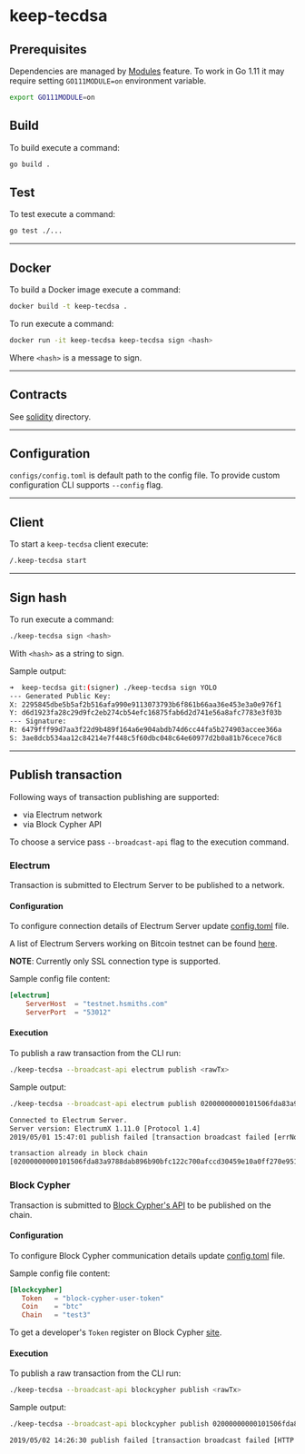 # keep-tecdsa

## Prerequisites

Dependencies are managed by [Modules](https://github.com/golang/go/wiki/Modules) feature. 
To work in Go 1.11 it may require setting `GO111MODULE=on` environment variable.
```sh
export GO111MODULE=on
```

## Build

To build execute a command:
```sh
go build .
```

## Test

To test execute a command:
```sh
go test ./...
```

---

## Docker

To build a Docker image execute a command:
```sh
docker build -t keep-tecdsa .
```

To run execute a command:
```sh
docker run -it keep-tecdsa keep-tecdsa sign <hash>
```
Where `<hash>` is a message to sign.

---

## Contracts

See [solidity](./solidity/) directory.

---

## Configuration

`configs/config.toml` is default path to the config file. To provide custom 
configuration CLI supports `--config` flag.

---

## Client

To start a `keep-tecdsa` client execute:
```sh
/.keep-tecdsa start
```

---

## Sign hash

To run execute a command:
```sh
./keep-tecdsa sign <hash>
```
With `<hash>` as a string to sign.

Sample output:
```sh
➜  keep-tecdsa git:(signer) ./keep-tecdsa sign YOLO
--- Generated Public Key:
X: 2295845dbe5b5af2b516afa990e9113073793b6f861b66aa36e453e3a0e976f1
Y: d6d1923fa28c29d9fc2eb274cb54efc16875fab6d2d741e56a8afc7783e3f03b
--- Signature:
R: 6479fff99d7aa3f22d9b489f164a6e904abdb74d6cc44fa5b274903accee366a
S: 3ae8dcb534aa12c84214e7f448c5f60dbc048c64e60977d2b0a81b76cece76c8
```

---

## Publish transaction

Following ways of transaction publishing are supported:
- via Electrum network
- via Block Cypher API

To choose a service pass `--broadcast-api` flag to the execution command.

### Electrum

Transaction is submitted to Electrum Server to be published to a network.

#### Configuration

To configure connection details of Electrum Server update [config.toml](configs/config.toml)
 file. 

A list of Electrum Servers working on Bitcoin testnet can be found [here](https://1209k.com/bitcoin-eye/ele.php?chain=tbtc).

**NOTE**: Currently only SSL connection type is supported.

Sample config file content:

```toml
[electrum]
    ServerHost  = "testnet.hsmiths.com"
    ServerPort  = "53012"
```

#### Execution

To publish a raw transaction from the CLI run:

```sh
./keep-tecdsa --broadcast-api electrum publish <rawTx>
``` 
Sample output:
```sh
./keep-tecdsa --broadcast-api electrum publish 02000000000101506fda83a9788dab896b90bfc122c700afccd30459e10a0ff270e951202612481600000017160014997f3e8bcf47183fbbe0c8464175047bf391ea83feffffff0279d513000000000016001432b027edb95eee83b40003762a2ff25ae47d560d40420f000000000016001469abce7925fce369303e247c3a465447f6519b780247304402205be426e3e0c2e243eac4808cca306e3f821f7e431e2f0fc0c534851d5551779402202e98a4c7899d0eb2f473af77af6b434a5a47a0d898ed5b41ca2a7692601e36eb012102cb34ff4b355a7f02104cb912dbf4e35a14733030450ac311f6ef498d150a6ad2eb171700

Connected to Electrum Server.
Server version: ElectrumX 1.11.0 [Protocol 1.4]
2019/05/01 15:47:01 publish failed [transaction broadcast failed [errNo: 1, errMsg: the transaction was rejected by network rules.

transaction already in block chain
[02000000000101506fda83a9788dab896b90bfc122c700afccd30459e10a0ff270e951202612481600000017160014997f3e8bcf47183fbbe0c8464175047bf391ea83feffffff0279d513000000000016001432b027edb95eee83b40003762a2ff25ae47d560d40420f000000000016001469abce7925fce369303e247c3a465447f6519b780247304402205be426e3e0c2e243eac4808cca306e3f821f7e431e2f0fc0c534851d5551779402202e98a4c7899d0eb2f473af77af6b434a5a47a0d898ed5b41ca2a7692601e36eb012102cb34ff4b355a7f02104cb912dbf4e35a14733030450ac311f6ef498d150a6ad2eb171700]]]
```

### Block Cypher

Transaction is submitted to [Block Cypher's API](https://www.blockcypher.com/dev/bitcoin/) 
to be published on the chain.

#### Configuration

To configure Block Cypher communication details update [config.toml](configs/config.toml)
 file. 

 Sample config file content:
 ```toml
[blockcypher]
    Token   = "block-cypher-user-token"
    Coin    = "btc"
    Chain   = "test3"
 ```
To get a developer's `Token` register on Block Cypher [site](https://accounts.blockcypher.com).

#### Execution

To publish a raw transaction from the CLI run:

```sh
./keep-tecdsa --broadcast-api blockcypher publish <rawTx>
``` 
Sample output:
```sh
./keep-tecdsa --broadcast-api blockcypher publish 02000000000101506fda83a9788dab896b90bfc122c700afccd30459e10a0ff270e951202612481600000017160014997f3e8bcf47183fbbe0c8464175047bf391ea83feffffff0279d513000000000016001432b027edb95eee83b40003762a2ff25ae47d560d40420f000000000016001469abce7925fce369303e247c3a465447f6519b780247304402205be426e3e0c2e243eac4808cca306e3f821f7e431e2f0fc0c534851d5551779402202e98a4c7899d0eb2f473af77af6b434a5a47a0d898ed5b41ca2a7692601e36eb012102cb34ff4b355a7f02104cb912dbf4e35a14733030450ac311f6ef498d150a6ad2eb171700

2019/05/02 14:26:30 publish failed [transaction broadcast failed [HTTP 400 Bad Request, Message(s): Error validating transaction: Transaction with hash 30f42c9517fb26c93e172647fcf0ab50fa7dfe1f1e0eb9fe9a832ef81f990c47 already exists..]]
```
